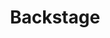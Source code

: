 ---
title: Backstage
description: >
  A peek behind the scenes at what it takes to run this site.
---